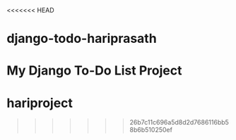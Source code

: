<<<<<<< HEAD
# django-todo-hariprasath
My Django To-Do List Project
=======
# hariproject
>>>>>>> 26b7c11c696a5d8d2d7686116bb58b6b510250ef

